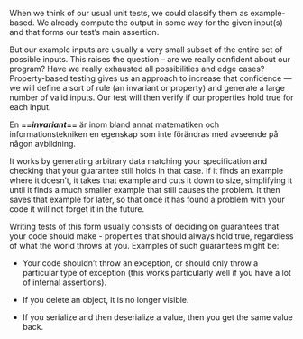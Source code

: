 
When we think of our usual unit tests, we could classify them as example-based. We already compute the output in some way for the given input(s) and that forms our test’s main assertion.

But our example inputs are usually a very small subset of the entire set of possible inputs. This raises the question – are we really confident about our program? Have we really exhausted all possibilities and edge cases? Property-based testing gives us an approach to increase that confidence — we will define a sort of rule (an invariant or property) and generate a large number of valid inputs. Our test will then verify if our properties hold true for each input.

En **==_invariant_==** är inom bland annat matematiken och informationstekniken en egenskap som inte förändras med avseende på någon avbildning.

It works by generating arbitrary data matching your specification and checking that your guarantee still holds in that case. If it finds an example where it doesn’t, it takes that example and cuts it down to size, simplifying it until it finds a much smaller example that still causes the problem. It then saves that example for later, so that once it has found a problem with your code it will not forget it in the future.


Writing tests of this form usually consists of deciding on guarantees that your code should make - properties that should always hold true, regardless of what the world throws at you. Examples of such guarantees might be:

- Your code shouldn’t throw an exception, or should only throw a particular type of exception (this works particularly well if you have a lot of internal assertions).
    
- If you delete an object, it is no longer visible.
    
- If you serialize and then deserialize a value, then you get the same value back.